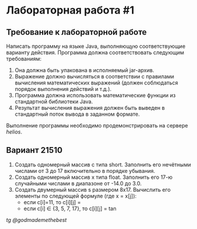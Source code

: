 <h1>Лабораторная работа #1</h1>
<h2>Требование к лабораторной работе</h2>
Написать программу на языке Java, выполняющую соответствующие варианту действия. Программа должна соответствовать следующим требованиям:
<ol>
<li>Она должна быть упакована в исполняемый jar-архив.</li>
<li>Выражение должно вычисляться в соответствии с правилами вычисления математических выражений (должен соблюдаться порядок выполнения действий и т.д.).</li>
<li>Программа должна использовать математические функции из стандартной библиотеки Java.</li>
<li>Результат вычисления выражения должен быть выведен в стандартный поток вывода в заданном формате.</li>
</ol>

Выполнение программы необходимо продемонстрировать на сервере <i>helios</i>.
<h2> Вариант 21510</h2>
<ol>
<li>Создать одномерный массив c типа short. Заполнить его нечётными числами от 3 до 17 включительно в порядке убывания.</li>
<li>Создать одномерный массив x типа float. Заполнить его 17-ю случайными числами в диапазоне от -14.0 до 3.0.</li>
<li>Создать двумерный массив s размером 8x17. Вычислить его элементы по следующей формуле (где x = x[j]):
<ul>
<li>если c[i]=11, то c[i][j] = </li>
<li>если c[i] ∈ {3, 5, 7, 17}, то c[i][j] = tan</li>
</ul>
</li>
</ol>

<address>tg @godmademethebest</address>
